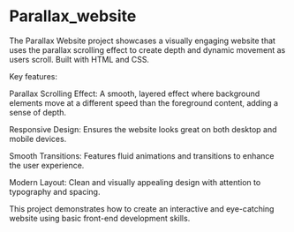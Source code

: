 # Parallax_website

The Parallax Website project showcases a visually engaging website that uses the parallax scrolling effect to create depth and dynamic movement as users scroll. Built with HTML and CSS. 

Key features:

Parallax Scrolling Effect: A smooth, layered effect where background elements move at a different speed than the foreground content, adding a sense of depth.

Responsive Design: Ensures the website looks great on both desktop and mobile devices.

Smooth Transitions: Features fluid animations and transitions to enhance the user experience.

Modern Layout: Clean and visually appealing design with attention to typography and spacing.

This project demonstrates how to create an interactive and eye-catching website using basic front-end development skills.

